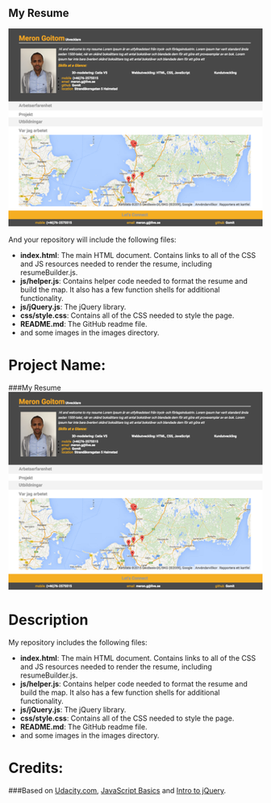## My Resume
<!--### By the end:-->
![](images/Resume_ScreenShot.png)

<!--http://i.imgur.com/pWU1Xbl.png-->

And your repository will include the following files:
* **index.html**: The main HTML document. Contains links to all of the CSS and JS resources needed to render the resume, including resumeBuilder.js.
* **js/helper.js**: Contains helper code needed to format the resume and build the map. It also has a few function shells for additional functionality. 
* **js/jQuery.js**: The jQuery library.
* **css/style.css**: Contains all of the CSS needed to style the page.
* **README.md**: The GitHub readme file.
* and some images in the images directory.

Project Name:
===============================
###My Resume
![](images/Resume_ScreenShot.png)

Description
===============================

My repository includes the following files:
* **index.html**: The main HTML document. Contains links to all of the CSS and JS resources needed to render the resume, including resumeBuilder.js.
* **js/helper.js**: Contains helper code needed to format the resume and build the map. It also has a few function shells for additional functionality. 
* **js/jQuery.js**: The jQuery library.
* **css/style.css**: Contains all of the CSS needed to style the page.
* **README.md**: The GitHub readme file.
* and some images in the images directory.

Credits:
===============================
###Based on [Udacity.com](https://www.udacity.com/course/front-end-web-developer-nanodegree--nd001), [JavaScript Basics](https://www.udacity.com/courses/ud804) and [Intro to jQuery](https://www.udacity.com/courses/ud245).
